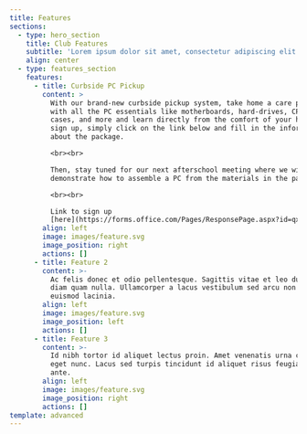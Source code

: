 ```yaml
---
title: Features
sections:
  - type: hero_section
    title: Club Features
    subtitle: 'Lorem ipsum dolor sit amet, consectetur adipiscing elit.'
    align: center
  - type: features_section
    features:
      - title: Curbside PC Pickup
        content: >
          With our brand-new curbside pickup system, take home a care package
          with all the PC essentials like motherboards, hard-drives, CPUs,
          cases, and more and learn directly from the comfort of your home! To
          sign up, simply click on the link below and fill in the information
          about the package. 

          <br><br>

          Then, stay tuned for our next afterschool meeting where we will
          demonstrate how to assemble a PC from the materials in the package!

          <br><br>

          Link to sign up
          [here](https://forms.office.com/Pages/ResponsePage.aspx?id=qxqZ1-C_6EaDFd7YfRIuYz1w9KqV5DVLoFDMqxkyER1UMVdJTE1JQlQ0T1kyMVdIWDJYMDVJSTlaQi4u)
        align: left
        image: images/feature.svg
        image_position: right
        actions: []
      - title: Feature 2
        content: >-
          Ac felis donec et odio pellentesque. Sagittis vitae et leo duis ut
          diam quam nulla. Ullamcorper a lacus vestibulum sed arcu non odio
          euismod lacinia.
        align: left
        image: images/feature.svg
        image_position: left
        actions: []
      - title: Feature 3
        content: >-
          Id nibh tortor id aliquet lectus proin. Amet venenatis urna cursus
          eget nunc. Lacus sed turpis tincidunt id aliquet risus feugiat in
          ante.
        align: left
        image: images/feature.svg
        image_position: right
        actions: []
template: advanced
---
```


